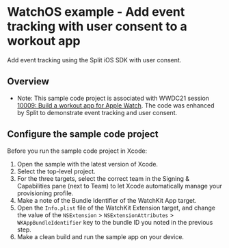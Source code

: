 # WatchOS example - Add event tracking with user consent to a workout app

Add event tracking using the Split iOS SDK with user consent.

## Overview

- Note: This sample code project is associated with WWDC21 session
[10009: Build a workout app for Apple Watch](https://developer.apple.com/wwdc21/10009/). The code was enhanced by Split to demonstrate event tracking and user consent.

## Configure the sample code project

Before you run the sample code project in Xcode:

1. Open the sample with the latest version of Xcode.
2. Select the top-level project.
3. For the three targets, select the correct team in the Signing & Capabilities pane (next to Team) to let Xcode automatically manage your provisioning profile.
4. Make a note of the Bundle Identifier of the WatchKit App target.
5. Open the `Info.plist` file of the WatchKit Extension target, and change the value of the `NSExtension` > `NSExtensionAttributes` > `WKAppBundleIdentifier` key to the bundle ID you noted in the previous step.
6. Make a clean build and run the sample app on your device.

